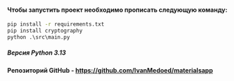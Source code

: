 #### Чтобы запустить проект необходимо прописать следующую команду:

```cmd
pip install -r requirements.txt
pip install cryptography
python .\src\main.py
```


##### Версия Python 3.13

#### Репозиторий GitHub - https://github.com/IvanMedoed/materialsapp